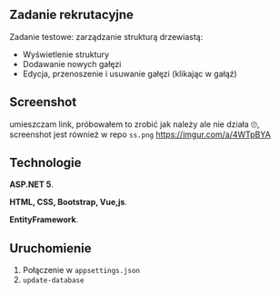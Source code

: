 ## Zadanie rekrutacyjne
Zadanie testowe: zarządzanie strukturą drzewiastą:
* Wyświetlenie struktury
* Dodawanie nowych gałęzi
* Edycja, przenoszenie i usuwanie gałęzi (klikając w gałąź)
## Screenshot
umieszczam link, próbowałem to zrobić jak należy ale nie działa 🙄, screenshot jest również w repo `ss.png`
https://imgur.com/a/4WTpBYA
## Technologie

**ASP.NET 5**.

**HTML, CSS, Bootstrap, Vue,js**.

**EntityFramework**.

## Uruchomienie
1. Połączenie w `appsettings.json`
2. `update-database`
